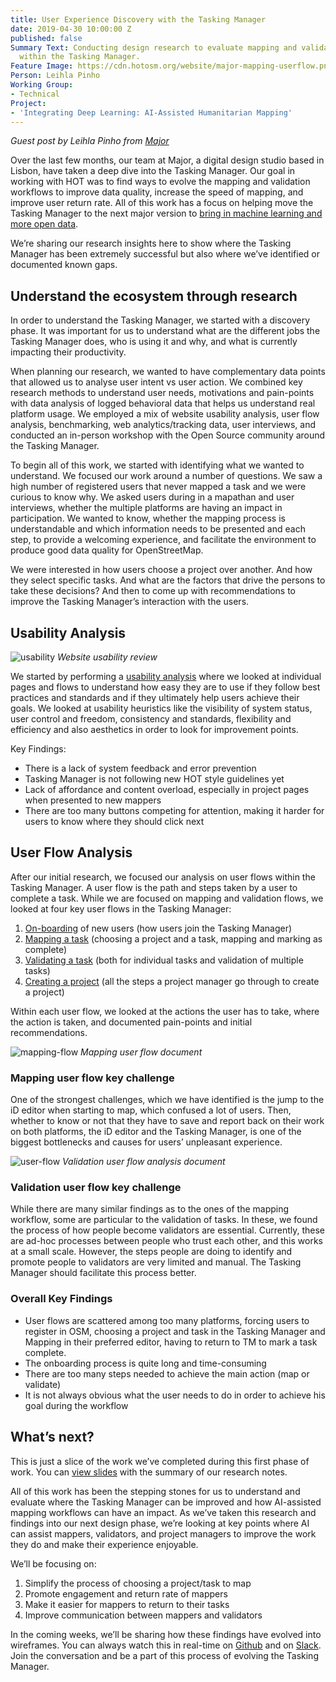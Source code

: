 ```yaml
---
title: User Experience Discovery with the Tasking Manager
date: 2019-04-30 10:00:00 Z
published: false
Summary Text: Conducting design research to evaluate mapping and validation workflows
  within the Tasking Manager.
Feature Image: https://cdn.hotosm.org/website/major-mapping-userflow.png
Person: Leihla Pinho
Working Group:
- Technical
Project:
- 'Integrating Deep Learning: AI-Assisted Humanitarian Mapping'
---
```


_Guest post by Leihla Pinho from [Major](http://wegomajor.com/)_

Over the last few months, our team at Major, a digital design studio based in Lisbon, have taken a deep dive into the Tasking Manager. Our goal in working with HOT was to find ways to evolve the mapping and validation workflows to improve data quality, increase the speed of mapping, and improve user return rate. All of this work has a focus on helping move the Tasking Manager to the next major version to [bring in machine learning and more open data](https://www.hotosm.org/updates/bringing-machine-learning-and-open-data-to-the-tasking-manager/). 

We’re sharing our research insights here to show where the Tasking Manager has been extremely successful but also where we’ve identified or documented known gaps. 

## Understand the ecosystem through research

In order to understand the Tasking Manager, we started with a discovery phase. It was important for us to understand what are the different jobs the Tasking Manager does, who is using it and why, and what is currently impacting their productivity. 

When planning our research, we wanted to have complementary data points that allowed us to analyse user intent vs user action. We combined key research methods to understand user needs, motivations and pain-points with data analysis of logged behavioral data that helps us understand real platform usage. We employed a mix of website usability analysis, user flow analysis, benchmarking, web analytics/tracking data, user interviews, and conducted an in-person workshop with the Open Source community around the Tasking Manager.

To begin all of this work, we started with identifying what we wanted to understand. We focused our work around a number of questions. We saw a high number of registered users that never mapped a task and we were curious to know why. We asked users during in a mapathan and user interviews, whether the multiple platforms are having an impact in participation. We wanted to know, whether the mapping process is understandable and which information needs to be presented and each step, to provide a welcoming experience, and facilitate the environment to produce good data quality for OpenStreetMap.

We were interested in how users choose a project over another. And how they select specific tasks. And what are the factors that drive the persons to take these decisions? And then to come up with recommendations to improve the Tasking Manager’s interaction with the users.

## Usability Analysis

![usability](https://cdn.hotosm.org/website/major-usability.jpg)
*Website usability review*

We started by performing a [usability analysis](https://invis.io/TAQL0SMCXH3) where we looked at individual pages and flows to understand how easy they are to use if they follow best practices and standards and if they ultimately help users achieve their goals. We looked at usability heuristics like the visibility of system status, user control and freedom, consistency and standards, flexibility and efficiency and also aesthetics in order to look for improvement points.

Key Findings:

* There is a lack of system feedback and error prevention
* Tasking Manager is not following new HOT style guidelines yet
* Lack of affordance and content overload, especially in project pages when presented to new mappers
* There are too many buttons competing for attention, making it harder for users to know where they should click next

## User Flow Analysis

After our initial research, we focused our analysis on user flows within the Tasking Manager. A user flow is the path and steps taken by a user to complete a task. While we are focused on mapping and validation flows, we looked at four key user flows in the Tasking Manager: 

1. [On-boarding](https://projects.invisionapp.com/share/W3Q5Q01MYNE#/screens/342897260) of new users (how users join the Tasking Manager)
2. [Mapping a task](https://projects.invisionapp.com/share/W3Q5Q01MYNE#/screens/342897259) (choosing a project and a task, mapping and marking as complete)
3. [Validating a task](https://projects.invisionapp.com/share/W3Q5Q01MYNE#/screens/342897258) (both for individual tasks and validation of multiple tasks)
4. [Creating a project](https://projects.invisionapp.com/share/W3Q5Q01MYNE#/screens/342897257) (all the steps a project manager go through to create a project)

Within each user flow, we looked at the actions the user has to take, where the action is taken, and documented pain-points and initial recommendations. 

![mapping-flow](https://cdn.hotosm.org/website/major-mapping-userflow.png)
*Mapping user flow document*

### Mapping user flow key challenge 

One of the strongest challenges, which we have identified is the jump to the iD editor when starting to map, which confused a lot of users. Then, whether to know or not that they have to save and report back on their work on both platforms, the iD editor and the Tasking Manager, is one of the biggest bottlenecks and causes for users’ unpleasant experience.

![user-flow](https://cdn.hotosm.org/website/major-validation-userflow.png)
*Validation user flow analysis document*

### Validation user flow key challenge

While there are many similar findings as to the ones of the mapping workflow, some are particular to the validation of tasks. In these, we found the process of how people become validators are essential. Currently, these are ad-hoc processes between people who trust each other, and this works at a small scale. However, the steps people are doing to identify and promote people to validators are very limited and manual. The Tasking Manager should facilitate this process better.

### Overall Key Findings

* User flows are scattered among too many platforms, forcing users to register in OSM, choosing a project and task in the Tasking Manager and Mapping in their preferred editor, having to return to TM to mark a task complete.
* The onboarding process is quite long and time-consuming
* There are too many steps needed to achieve the main action (map or validate)
* It is not always obvious what the user needs to do in order to achieve his goal during the workflow

## What’s next?

This is just a slice of the work we’ve completed during this first phase of work. You can [view slides](https://docs.google.com/presentation/d/1H9uM0gJyAcScrHoeJQug9sVwl_AX2M_FX0ipr6RydLY/edit?usp=sharing) with the summary of our research notes. 

All of this work has been the stepping stones for us to understand and evaluate where the Tasking Manager can be improved and how AI-assisted mapping workflows can have an impact. As we’ve taken this research and findings into our next design phase, we’re looking at key points where AI can assist mappers, validators, and project managers to improve the work they do and make their experience enjoyable. 

We’ll be focusing on:

1. Simplify the process of choosing a project/task to map
2. Promote engagement and return rate of mappers 
3. Make it easier for mappers to return to their tasks
4. Improve communication between mappers and validators 

In the coming weeks, we’ll be sharing how these findings have evolved into wireframes. You can always watch this in real-time on [Github](https://github.com/hotosm/tasking-manager) and on [Slack](http://slack.hotosm.org). Join the conversation and be a part of this process of evolving the Tasking Manager.
